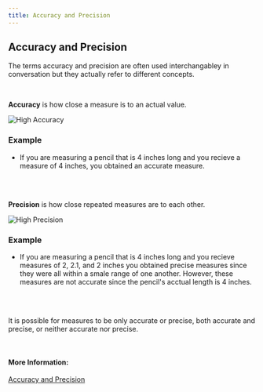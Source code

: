 ```yaml
---
title: Accuracy and Precision
---
```

## Accuracy and Precision

The terms accuracy and precision are often used interchangabley in conversation but they actually refer to different concepts.

<br>

**Accuracy** is how close a measure is to an actual value.

![High Accuracy](https://upload.wikimedia.org/wikipedia/commons/2/2b/Accuracy_and_precision-highaccuracylowprecision.png)

### Example

* If you are measuring a pencil that is 4 inches long and you recieve a measure of 4 inches, you obtained an accurate measure.

<br>
<br>

**Precision** is how close repeated measures are to each other.

![High Precision](https://upload.wikimedia.org/wikipedia/commons/e/ec/Accuracy_and_precision-highprecisionlowaccuracy.png)

### Example

* If you are measuring a pencil that is 4 inches long and you recieve measures of 2, 2.1, and 2 inches you obtained precise measures since they were all within a smale range of one another. However, these measures are not accurate since the pencil's acctual length is 4 inches.

<br>
<br>

It is possible for measures to be only accurate or precise, both accurate and precise, or neither accurate nor precise.

<br>

#### More Information:

[Accuracy and Precision](http://www.statisticshowto.com/accuracy-and-precision/)
